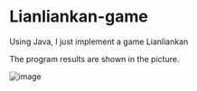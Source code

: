 # Lianliankan-game
Using Java, I just implement a game Lianliankan

The program results are shown in the picture.

![image](https://github.com/fenghan96/raw/master/Lianliankan-game/results.png)
